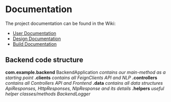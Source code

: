 # Documentation
The project documentation can be found in the Wiki:

* [User Documentation](https://github.com/amosproj/amos2021ws01-geo-data-search/wiki/User-Documentation)
* [Design Documentation](https://github.com/amosproj/amos2021ws01-geo-data-search/wiki/Design-Documentation)
* [Build Documentation](https://github.com/amosproj/amos2021ws01-geo-data-search/wiki/Build-Documentation)



## Backend code structure

**com.example.backend**
	BackendApplication
		_contains our main-method as a starting point_
	**.clients**
		_contains all FeignClients_
		_API and NLP_
	**.controllers**
		_contains all Controllers_
		_API and Frontend_
	**.data**
		_contains all data structures_
		_ApiResponses, HttpResponses, NlpResponse and its details_
	**.helpers**
		_useful helper classes/methods_
		_BackendLogger_
